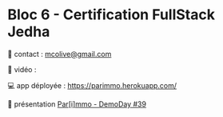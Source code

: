 # Bloc 6 - Certification FullStack Jedha

📧 contact : mcolive@gmail.com

📼 vidéo :

💻 app déployée : https://parimmo.herokuapp.com/

🚀 présentation [Par[i]mmo - DemoDay #39](https://docs.google.com/presentation/d/1AlGvOnVfidrj0Oi4LNifON1KoUI0qBxfUnFRBU7mMc4/edit?usp=sharing)
